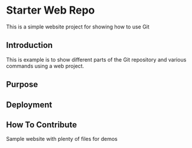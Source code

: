 # Starter Web Repo

This is a simple website project for showing how to use Git

## Introduction

This is example is to show different parts of the Git repository and various commands using a web project.

## Purpose


## Deployment

## How To Contribute


Sample website with plenty of files for demos
